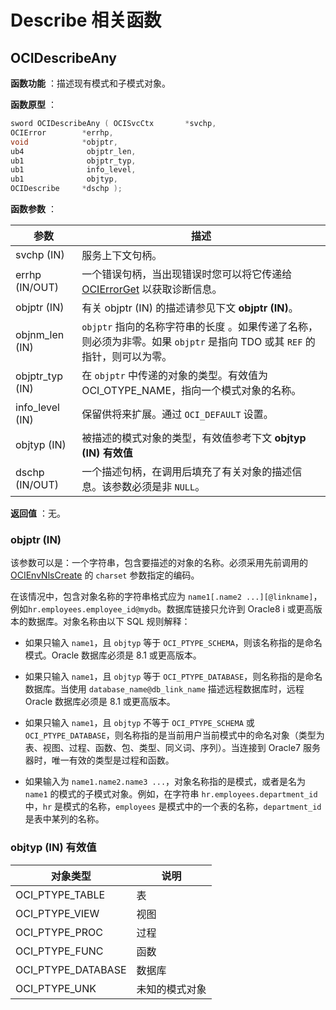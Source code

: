 # Describe 相关函数

## OCIDescribeAny

**函数功能** ：描述现有模式和子模式对象。

**函数原型** ：

```C++
sword OCIDescribeAny ( OCISvcCtx       *svchp,
OCIError        *errhp,
void            *objptr,
ub4              objptr_len,
ub1              objptr_typ,
ub1              info_level,
ub1              objtyp,
OCIDescribe     *dschp );
```

**函数参数** ：

|       参数        |                                        描述                                         |
|-----------------|-----------------------------------------------------------------------------------|
| svchp (IN)      | 服务上下文句柄。                                                                          |
| errhp (IN/OUT)  | 一个错误句柄，当出现错误时您可以将它传递给 [OCIErrorGet](7.miscellaneous-functions.md) 以获取诊断信息。 |
| objptr (IN)     | 有关 objptr (IN) 的描述请参见下文 **objptr (IN)**。   |
| objnm_len (IN)  | `objptr` 指向的名称字符串的长度 。如果传递了名称，则必须为非零。如果 `objptr` 是指向 TDO 或其 `REF` 的指针，则可以为零。      |
| objptr_typ (IN) | 在 `objptr` 中传递的对象的类型。有效值为 OCI_OTYPE_NAME，指向一个模式对象的名称。                             |
| info_level (IN) | 保留供将来扩展。通过 `OCI_DEFAULT` 设置。                                                      |
| objtyp (IN)     | 被描述的模式对象的类型，有效值参考下文 **objtyp (IN) 有效值**   |
| dschp (IN/OUT)  | 一个描述句柄，在调用后填充了有关对象的描述信息。该参数必须是非 `NULL`。                                           |

**返回值** ：无。

### objptr (IN)

该参数可以是：一个字符串，包含要描述的对象的名称。必须采用先前调用的 [OCIEnvNlsCreate](1.connect-authorize-and-initialize-functions.md) 的 `charset` 参数指定的编码。

在该情况中，包含对象名称的字符串格式应为 `name1[.name2 ...][@linkname]`，例如`hr.employees.employee_id@mydb`。数据库链接只允许到 Oracle8 i 或更高版本的数据库。对象名称由以下 SQL 规则解释：

* 如果只输入 `name1`，且 `objtyp` 等于 `OCI_PTYPE_SCHEMA`，则该名称指的是命名模式。Oracle 数据库必须是 8.1 或更高版本。

* 如果只输入 `name1`，且 `objtyp` 等于 `OCI_PTYPE_DATABASE`，则名称指的是命名数据库。当使用 `database_name@db_link_name` 描述远程数据库时，远程 Oracle 数据库必须是 8.1 或更高版本。

* 如果只输入 `name1`，且 `objtyp` 不等于 `OCI_PTYPE_SCHEMA` 或 `OCI_PTYPE_DATABASE`，则名称指的是当前用户当前模式中的命名对象（类型为表、视图、过程、函数、包、类型、同义词、序列）。当连接到 Oracle7 服务器时，唯一有效的类型是过程和函数。

* 如果输入为 `name1.name2.name3 ...`，对象名称指的是模式，或者是名为 `name1` 的模式的子模式对象。例如，在字符串 `hr.employees.department_id` 中，`hr` 是模式的名称，`employees` 是模式中的一个表的名称，`department_id` 是表中某列的名称。

### objtyp (IN) 有效值

|        对象类型        |   说明    |
|--------------------|---------|
| OCI_PTYPE_TABLE    | 表       |
| OCI_PTYPE_VIEW     | 视图      |
| OCI_PTYPE_PROC     | 过程      |
| OCI_PTYPE_FUNC     | 函数      |
| OCI_PTYPE_DATABASE | 数据库     |
| OCI_PTYPE_UNK      | 未知的模式对象 |
